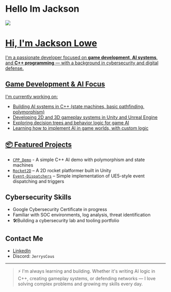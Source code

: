 # Hello Im Jackson
<a href=https://www.linkedin.com/in/jackson-lowe-8b7431264/><img src="https://img.shields.io/badge/LinkedIn-Connect-blue?style=for-the-badge&logo=linkedin" />


#  Hi, I'm Jackson Lowe

I'm a passionate developer focused on **game development**, **AI systems**, and **C++ programming** — with a background in cybersecurity and digital defense.

##  Game Development & AI Focus

I'm currently working on:
- Building AI systems in C++ (state machines, basic pathfinding, polymorphism)
- Developing 2D and 3D gameplay systems in Unity and Unreal Engine
- Exploring decision trees and behavior logic for game AI
- Learning how to implement AI in game worlds, with custom logic

## 📦 Featured Projects
- [`CPP_Demo`](https://github.com/JerrysCous/CPP-Enemy-AI-Demo) - A simple C++ AI demo with polymorphism and state machines
- [`Rocket2D`](https://github.com/JerrysCous/Rocket2D) – A 2D rocket platformer built in Unity
- [`Event‑Dispatchers`](https://github.com/JerrysCous/Event-Dispatchers) – Simple implementation of UE5-style event dispatching and triggers

## Cybersecurity Skills

- Google Cybersecurity Certificate in progress
- Familiar with SOC environments, log analysis, threat identification
- 🛠Building a cybersecurity lab and tooling portfolio

##  Contact Me

-  [LinkedIn](https://www.linkedin.com/in/jacksonlowe/)
-  Discord: `JerrysCous`


---

> ⚡ I'm always learning and building. Whether it's writing AI logic in C++, creating gameplay systems, or defending networks — I love solving complex problems and growing my skills every day.


